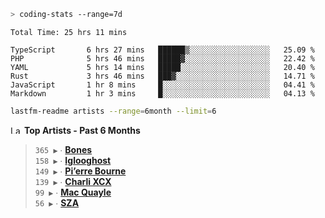```zsh
> coding-stats --range=7d
```

<!--START_SECTION:waka-->

```text
Total Time: 25 hrs 11 mins

TypeScript       6 hrs 27 mins   ██████▒░░░░░░░░░░░░░░░░░░   25.09 %
PHP              5 hrs 46 mins   █████▓░░░░░░░░░░░░░░░░░░░   22.42 %
YAML             5 hrs 14 mins   █████░░░░░░░░░░░░░░░░░░░░   20.40 %
Rust             3 hrs 46 mins   ███▓░░░░░░░░░░░░░░░░░░░░░   14.71 %
JavaScript       1 hr 8 mins     █░░░░░░░░░░░░░░░░░░░░░░░░   04.41 %
Markdown         1 hr 3 mins     █░░░░░░░░░░░░░░░░░░░░░░░░   04.13 %
```

<!--END_SECTION:waka-->

```zsh
lastfm-readme artists --range=6month --limit=6
```

<!--START_LASTFM_ARTISTS:{"period": "6month", "rows": 6}-->
<a href="https://last.fm" target="_blank"><img src="https://user-images.githubusercontent.com/17434202/215290617-e793598d-d7c9-428f-9975-156db1ba89cc.svg" alt="Last.fm Logo" width="18" height="13"/></a> **Top Artists - Past 6 Months**

> `365 ▶️` ∙ **[Bones](https://www.last.fm/music/Bones)**<br/>
> `158 ▶️` ∙ **[Iglooghost](https://www.last.fm/music/Iglooghost)**<br/>
> `149 ▶️` ∙ **[Pi’erre Bourne](https://www.last.fm/music/Pi%E2%80%99erre+Bourne)**<br/>
> `139 ▶️` ∙ **[Charli XCX](https://www.last.fm/music/Charli+XCX)**<br/>
> `99 ▶️` ∙ **[Mac Quayle](https://www.last.fm/music/Mac+Quayle)**<br/>
> `56 ▶️` ∙ **[SZA](https://www.last.fm/music/SZA)**<br/>
<!--END_LASTFM_ARTISTS-->
